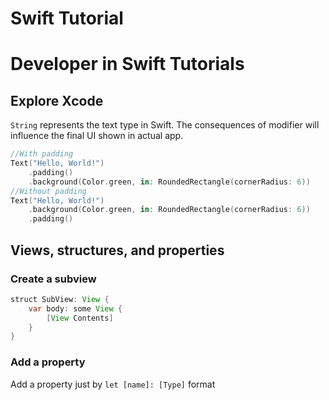 # Swift Tutorial

# Developer in Swift Tutorials

## Explore Xcode

`String` represents the text type in Swift. The consequences of modifier will influence the final UI shown in actual app.

```Swift
//With padding
Text("Hello, World!")
    .padding()
    .background(Color.green, in: RoundedRectangle(cornerRadius: 6))
//Without padding
Text("Hello, World!")
    .background(Color.green, in: RoundedRectangle(cornerRadius: 6))
    .padding()
```

## Views, structures, and properties

### Create a subview

```java 
struct SubView: View {
    var body: some View {
        [View Contents]
    }
}
```

### Add a property

Add a property just by `let [name]: [Type]` format